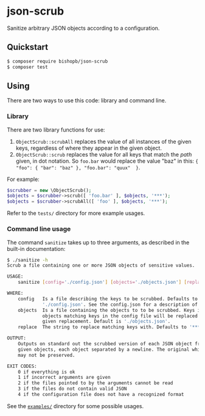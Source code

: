 # json-scrub
Sanitize arbitrary JSON objects according to a configuration.

## Quickstart

```sh
$ composer require bishopb/json-scrub
$ composer test
```

## Using

There are two ways to use this code: library and command line.

### Library

There are two library functions for use:

1. `ObjectScrub::scrubAll` replaces the value of all instances of the given
   keys, regardless of where they appear in the given object.
1. `ObjectScrub::scrub` replaces the value for all keys that match the _path_
   given, in dot notation. So `foo.bar` would replace the value "baz" in this:
   `{ "foo": { "bar": "baz" }, "foo.bar": "quux"  }`.

For example:

```php
$scrubber = new \ObjectScrub();
$objects = $scrubber->scrub([ 'foo.bar' ], $objects, '***');
$objects = $scrubber->scrubAll([ 'foo' ], $objects, '***');
```

Refer to the `tests/` directory for more example usages.

### Command line usage

The command `sanitize` takes up to three arguments, as described in the built-in
documentation:

```sh
$ ./sanitize -h
Scrub a file containing one or more JSON objects of sensitive values.

USAGE:
    sanitize [config='./config.json'] [objects='./objects.json'] [replace='***']

WHERE:
    config   Is a file describing the keys to be scrubbed. Defaults to
             './config.json'. See the config.json for a description of the file.
    objects  Is a file containing the objects to to be scrubbed. Keys in those
             objects matching keys in the config file will be replaced with the
             given replacement. Default is './objects.json'.
    replace  The string to replace matching keys with. Defaults to '***'.

OUTPUT:
    Outputs on standard out the scrubbed version of each JSON object from the
    given objects, each object separated by a newline. The original white space
    may not be preserved.

EXIT CODES:
    0 if everything is ok
    1 if incorrect arguments are given
    2 if the files pointed to by the arguments cannot be read
    3 if the files do not contain valid JSON
    4 if the configuration file does not have a recognized format
```

See the [`examples/`][ex] directory for some possible usages.

[ex]:./examples/
